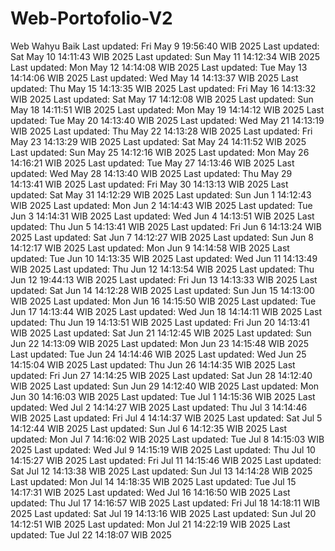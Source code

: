 # Web-Portofolio-V2
Web Wahyu Baik
Last updated: Fri May  9 19:56:40 WIB 2025
Last updated: Sat May 10 14:11:43 WIB 2025
Last updated: Sun May 11 14:12:34 WIB 2025
Last updated: Mon May 12 14:14:08 WIB 2025
Last updated: Tue May 13 14:14:06 WIB 2025
Last updated: Wed May 14 14:13:37 WIB 2025
Last updated: Thu May 15 14:13:35 WIB 2025
Last updated: Fri May 16 14:13:32 WIB 2025
Last updated: Sat May 17 14:12:08 WIB 2025
Last updated: Sun May 18 14:11:51 WIB 2025
Last updated: Mon May 19 14:14:12 WIB 2025
Last updated: Tue May 20 14:13:40 WIB 2025
Last updated: Wed May 21 14:13:19 WIB 2025
Last updated: Thu May 22 14:13:28 WIB 2025
Last updated: Fri May 23 14:13:29 WIB 2025
Last updated: Sat May 24 14:11:52 WIB 2025
Last updated: Sun May 25 14:12:16 WIB 2025
Last updated: Mon May 26 14:16:21 WIB 2025
Last updated: Tue May 27 14:13:46 WIB 2025
Last updated: Wed May 28 14:13:40 WIB 2025
Last updated: Thu May 29 14:13:41 WIB 2025
Last updated: Fri May 30 14:13:13 WIB 2025
Last updated: Sat May 31 14:12:29 WIB 2025
Last updated: Sun Jun  1 14:12:43 WIB 2025
Last updated: Mon Jun  2 14:14:43 WIB 2025
Last updated: Tue Jun  3 14:14:31 WIB 2025
Last updated: Wed Jun  4 14:13:51 WIB 2025
Last updated: Thu Jun  5 14:13:41 WIB 2025
Last updated: Fri Jun  6 14:13:24 WIB 2025
Last updated: Sat Jun  7 14:12:27 WIB 2025
Last updated: Sun Jun  8 14:12:17 WIB 2025
Last updated: Mon Jun  9 14:14:58 WIB 2025
Last updated: Tue Jun 10 14:13:35 WIB 2025
Last updated: Wed Jun 11 14:13:49 WIB 2025
Last updated: Thu Jun 12 14:13:54 WIB 2025
Last updated: Thu Jun 12 19:44:13 WIB 2025
Last updated: Fri Jun 13 14:13:33 WIB 2025
Last updated: Sat Jun 14 14:12:28 WIB 2025
Last updated: Sun Jun 15 14:13:00 WIB 2025
Last updated: Mon Jun 16 14:15:50 WIB 2025
Last updated: Tue Jun 17 14:13:44 WIB 2025
Last updated: Wed Jun 18 14:14:11 WIB 2025
Last updated: Thu Jun 19 14:13:51 WIB 2025
Last updated: Fri Jun 20 14:13:41 WIB 2025
Last updated: Sat Jun 21 14:12:45 WIB 2025
Last updated: Sun Jun 22 14:13:09 WIB 2025
Last updated: Mon Jun 23 14:15:48 WIB 2025
Last updated: Tue Jun 24 14:14:46 WIB 2025
Last updated: Wed Jun 25 14:15:04 WIB 2025
Last updated: Thu Jun 26 14:14:35 WIB 2025
Last updated: Fri Jun 27 14:14:25 WIB 2025
Last updated: Sat Jun 28 14:12:40 WIB 2025
Last updated: Sun Jun 29 14:12:40 WIB 2025
Last updated: Mon Jun 30 14:16:03 WIB 2025
Last updated: Tue Jul  1 14:15:36 WIB 2025
Last updated: Wed Jul  2 14:14:27 WIB 2025
Last updated: Thu Jul  3 14:14:46 WIB 2025
Last updated: Fri Jul  4 14:14:37 WIB 2025
Last updated: Sat Jul  5 14:12:44 WIB 2025
Last updated: Sun Jul  6 14:12:35 WIB 2025
Last updated: Mon Jul  7 14:16:02 WIB 2025
Last updated: Tue Jul  8 14:15:03 WIB 2025
Last updated: Wed Jul  9 14:15:19 WIB 2025
Last updated: Thu Jul 10 14:15:27 WIB 2025
Last updated: Fri Jul 11 14:15:46 WIB 2025
Last updated: Sat Jul 12 14:13:38 WIB 2025
Last updated: Sun Jul 13 14:14:28 WIB 2025
Last updated: Mon Jul 14 14:18:35 WIB 2025
Last updated: Tue Jul 15 14:17:31 WIB 2025
Last updated: Wed Jul 16 14:16:50 WIB 2025
Last updated: Thu Jul 17 14:16:57 WIB 2025
Last updated: Fri Jul 18 14:18:11 WIB 2025
Last updated: Sat Jul 19 14:13:16 WIB 2025
Last updated: Sun Jul 20 14:12:51 WIB 2025
Last updated: Mon Jul 21 14:22:19 WIB 2025
Last updated: Tue Jul 22 14:18:07 WIB 2025
